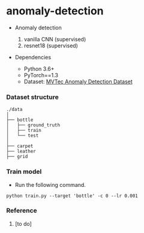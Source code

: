 # anomaly-detection

- Anomaly detection  
  1. vanilla CNN (supervised)
  2. resnet18 (supervised)

- Dependencies
  - Python 3.6+
  - PyTorch==1.3
  - Dataset: [MVTec Anomaly Detection Dataset]
  
  
### Dataset structure

```
./data   
│
├── bottle
│   ├── ground_truth
│   ├── train
│   └── test
│
├── carpet
├── leather
├── grid

```

### Train model
* Run the following command.
```
python train.py --target 'bottle' -c 0 --lr 0.001
```
  
### Reference
1. [to do]


[MVTec Anomaly Detection Dataset]: https://www.mvtec.com/company/research/datasets/mvtec-ad/

   
